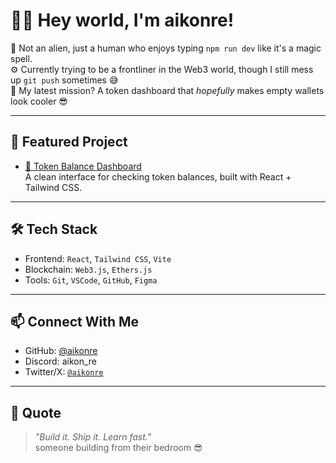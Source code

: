 # 🙋‍♂️ Hey world, I'm aikonre!

👾 Not an alien, just a human who enjoys typing `npm run dev` like it's a magic spell.  
⚙️ Currently trying to be a frontliner in the Web3 world, though I still mess up `git push` sometimes 😅  
🚀 My latest mission? A token dashboard that *hopefully* makes empty wallets look cooler 😎

---

## 🚀 Featured Project

- [🔗 Token Balance Dashboard](https://github.com/aikonre/token-balance-dashboard)  
  A clean interface for checking token balances, built with React + Tailwind CSS.

---

## 🛠️ Tech Stack

- Frontend: `React`, `Tailwind CSS`, `Vite`
- Blockchain: `Web3.js`, `Ethers.js`
- Tools: `Git`, `VSCode`, `GitHub`, `Figma`

---

## 📫 Connect With Me

- GitHub: [@aikonre](https://github.com/aikonre)
- Discord: aikon_re
- Twitter/X: [`@aikonre`](https://twitter.com/aikonre)

---

## 💬 Quote

> _"Build it. Ship it. Learn fast."_  
>  someone building from their bedroom 😎

